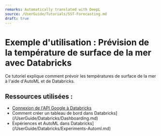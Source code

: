 ```yaml
---
remarks: Automatically translated with DeepL
source: /UserGuide/Tutorials/SST-Forecasting.md
draft: true
---
```


# Exemple d'utilisation : Prévision de la température de surface de la mer avec Databricks

Ce tutoriel explique comment prévoir les températures de surface de la mer à l'aide d'AutoML et de Databricks.

<!---removed due to accessibility requirements
<video width="600" height="350" controls>
    <source src="/api/media/sst-forecasting.mp4" type="video/mp4" />
    <track label="English" kind="subtitles" srclang="en" src="/api/media/sst-forecasting.vtt" default/>
    Votre navigateur ne prend pas en charge la balise vidéo.
</video>
-->

## Ressources utilisées :

- [Connexion de l'API Google à Databricks](/UserGuide/Databricks/Connecting-Google-API.md)
- Comment créer un tableau de bord dans Databricks](/UserGuide/Databricks/Dashboarding.md)
- Expériences et AutoML dans Databricks](/UserGuide/Databricks/Experiments-Automl.md)
